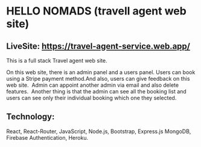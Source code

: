 
# HELLO NOMADS (travell agent web site)
## LiveSite: https://travel-agent-service.web.app/

This is a full stack Travel agent web site.

On this web site, there is an admin panel and a users panel. Users can book using a Stripe payment method.And also, users can give feedback on this web site.  Admin can appoint another admin via email and also delete features.  Another thing is that the admin can see all the booking list and users can see only their individual booking which one they selected.

## Technology:
React, React-Router, JavaScript, Node.js, Bootstrap, Express.js MongoDB, Firebase Authentication, Heroku.
